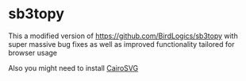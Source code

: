 # sb3topy

This a modified version of https://github.com/BirdLogics/sb3topy with super massive bug fixes as well as improved functionality tailored for browser usage

Also you might need to install [CairoSVG](https://cairosvg.org/documentation/)